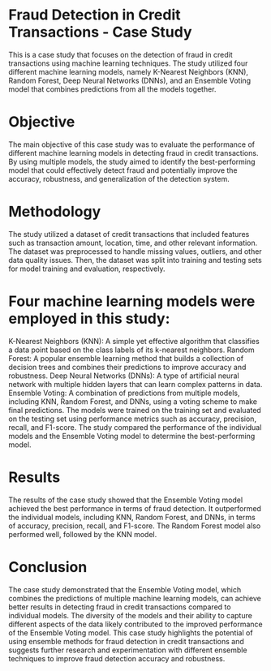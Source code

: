 # Fraud Detection in Credit Transactions - Case Study
This is a case study that focuses on the detection of fraud in credit transactions using machine learning techniques. The study utilized four different machine learning models, namely K-Nearest Neighbors (KNN), Random Forest, Deep Neural Networks (DNNs), and an Ensemble Voting model that combines predictions from all the models together.

# Objective
The main objective of this case study was to evaluate the performance of different machine learning models in detecting fraud in credit transactions. By using multiple models, the study aimed to identify the best-performing model that could effectively detect fraud and potentially improve the accuracy, robustness, and generalization of the detection system.

# Methodology
The study utilized a dataset of credit transactions that included features such as transaction amount, location, time, and other relevant information. The dataset was preprocessed to handle missing values, outliers, and other data quality issues. Then, the dataset was split into training and testing sets for model training and evaluation, respectively.

# Four machine learning models were employed in this study:

K-Nearest Neighbors (KNN): A simple yet effective algorithm that classifies a data point based on the class labels of its k-nearest neighbors.
Random Forest: A popular ensemble learning method that builds a collection of decision trees and combines their predictions to improve accuracy and robustness.
Deep Neural Networks (DNNs): A type of artificial neural network with multiple hidden layers that can learn complex patterns in data.
Ensemble Voting: A combination of predictions from multiple models, including KNN, Random Forest, and DNNs, using a voting scheme to make final predictions.
The models were trained on the training set and evaluated on the testing set using performance metrics such as accuracy, precision, recall, and F1-score. The study compared the performance of the individual models and the Ensemble Voting model to determine the best-performing model.

# Results
The results of the case study showed that the Ensemble Voting model achieved the best performance in terms of fraud detection. It outperformed the individual models, including KNN, Random Forest, and DNNs, in terms of accuracy, precision, recall, and F1-score. The Random Forest model also performed well, followed by the KNN model.

# Conclusion
The case study demonstrated that the Ensemble Voting model, which combines the predictions of multiple machine learning models, can achieve better results in detecting fraud in credit transactions compared to individual models. The diversity of the models and their ability to capture different aspects of the data likely contributed to the improved performance of the Ensemble Voting model. This case study highlights the potential of using ensemble methods for fraud detection in credit transactions and suggests further research and experimentation with different ensemble techniques to improve fraud detection accuracy and robustness.
